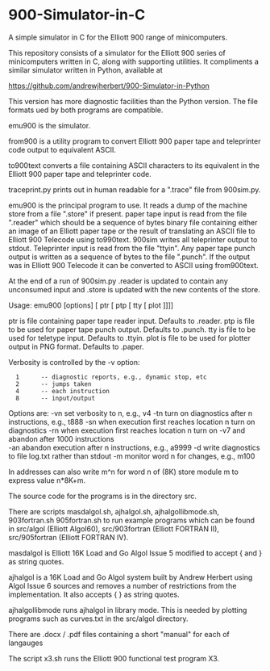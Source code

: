 # 900-Simulator-in-C

A simple simulator in C for the Elliott 900 range of minicomputers.

This repository consists of a simulator for the Elliott 900 series of minicomputers
written in C, along with supporting utilities.  It compliments a similar simulator
written in Python, available at 

  https://github.com/andrewjherbert/900-Simulator-in-Python
  
This version has more diagnostic facilities than the Python version.  The file
formats ued by both programs are compatible.

emu900 is the simulator.

from900 is a utility program to convert Elliott 900 paper tape and teleprinter 
code output to equivalent ASCII.

to900text converts a file containing ASCII characters to its equivalent in the 
Elliott 900 paper tape and teleprinter code.

traceprint.py prints out in human readable for a ".trace" file from 900sim.py.

emu900 is the principal program to use.  It reads a dump of the machine store from 
a file ".store" if present.  paper tape input is read from the file ".reader" which 
should be a sequence of bytes binary file containing either an image of an Elliott 
paper tape or the result of translating an ASCII file to Elliott 900 Telecode using 
to990text.  900sim writes all teleprinter output to stdout.  Teleprinter input
is read from the file "ttyin". Any paper tape punch output is written as a sequence 
of bytes to the file ".punch".  If the output was in Elliott 900 Telecode it can be 
converted to ASCII using from900text.  

At the end of a run of 900sim.py .reader is updated to contain any unconsumed input 
and .store is updated with the new contents of the store.  

Usage: emu900  [options] [ ptr [ ptp [ tty [ plot ]]]]

   ptr is file containing paper tape reader input.  Defaults to .reader.
   ptp is file to be used for paper tape punch output.  Defaults to .punch.
   tty is file to be used for teletype input. Defaults to .ttyin.
   plot is file to be used for plotter output in PNG format. Defaults to .paper.

   Verbosity is controlled by the -v option:
  
      1      -- diagnostic reports, e.g., dynamic stop, etc
      2      -- jumps taken
      4      -- each instruction
      8      -- input/output

   Options are:
      -vn      set verbosity to n, e.g., v4
      -tn      turn on diagnostics after n instructions, e.g., t888
      -sn      when execution first reaches location n turn on diagnostics
      -rn      when execution first reaches location n turn on -v7 and abandon
                   after 1000 instructions  
      -an      abandon execution after n instructions, e.g., a9999
      -d       write diagnostics to file log.txt rather than stdout
      -m       monitor word n for changes, e.g., m100

  In addresses can also write m^n for word n of (8K) store module m to express value 
  n*8K+m.
  
The source code for the programs is in the directory src.
  
There are scripts masdalgol.sh, ajhalgol.sh, ajhalgollibmode.sh, 903fortran.sh
905fortran.sh to run example programs which can be found in src/algol (Elliott
Algol60), src/903fortran (Elliott FORTRAN II), src/905fortran (Elliott FORTRAN IV).

masdalgol is Elliott 16K Load and Go Algol Issue 5 modified to accept { and } as
string quotes.

ajhalgol is a 16K Load and Go Algol system built by Andrew Herbert using Algol
Issue 6 sources and removes a number of restrictions from the implementation. It
also accepts { } as string quotes.

ajhalgollibmode runs ajhalgol in library mode.  This is needed by plotting programs
such as curves.txt in the src/algol directory.
  
There are .docx / .pdf files containing a short "manual" for each of langauges
  
The script x3.sh runs the Elliott 900 functional test program X3.

